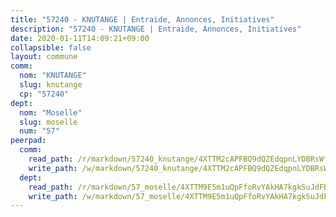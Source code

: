 ```yaml
---
title: "57240 - KNUTANGE | Entraide, Annonces, Initiatives"
description: "57240 - KNUTANGE | Entraide, Annonces, Initiatives"
date: 2020-01-11T14:09:21+09:00
collapsible: false
layout: commune
comm:
  nom: "KNUTANGE"
  slug: knutange
  cp: "57240"
dept:
  nom: "Moselle"
  slug: moselle
  num: "57"
peerpad:
  comm:
    read_path: /r/markdown/57240_knutange/4XTTM2cAPFBQ9dQZEdqpnLYDBRsWfJ6PDnukanpcab4LG8Bqr
    write_path: /w/markdown/57240_knutange/4XTTM2cAPFBQ9dQZEdqpnLYDBRsWfJ6PDnukanpcab4LG8Bqr-K3TgV7SUh6Sb7CfvdufAbV1kVGJxHxWxEtLkbSHzz5hmCh3NruhB3NU5KxAZ8zcVgfc5VvNTXjA2tmfRapa5gafV7aBbYaAE3FENcT2YtbAPxsAvbMHpcEVaAm75rubTUFkdu89N
  dept:
    read_path: /r/markdown/57_moselle/4XTTM9E5m1uQpFfoRvYAkHA7kgkSuJdFBSCmoLnZ6YvxmqAKj
    write_path: /w/markdown/57_moselle/4XTTM9E5m1uQpFfoRvYAkHA7kgkSuJdFBSCmoLnZ6YvxmqAKj-K3TgTxpsRhjGfb3pJqDaX4rYTLkyLoK3BLA4awBfhTSCoyNhResrhhmfsEF8aKnccedt5XoBzWeRYfKxQxNKv71ETcpGharLRE7rdgTKY3uSaW3Du2dz8v23YEY268mfYmweTFnR
---
```


